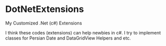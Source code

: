 # DotNetExtensions
My Customized .Net (c#) Extensions

I think these codes (extensions) can help newbies in c#.
I try to implement classes for Persian Date and DataGridView Helpers and etc.
